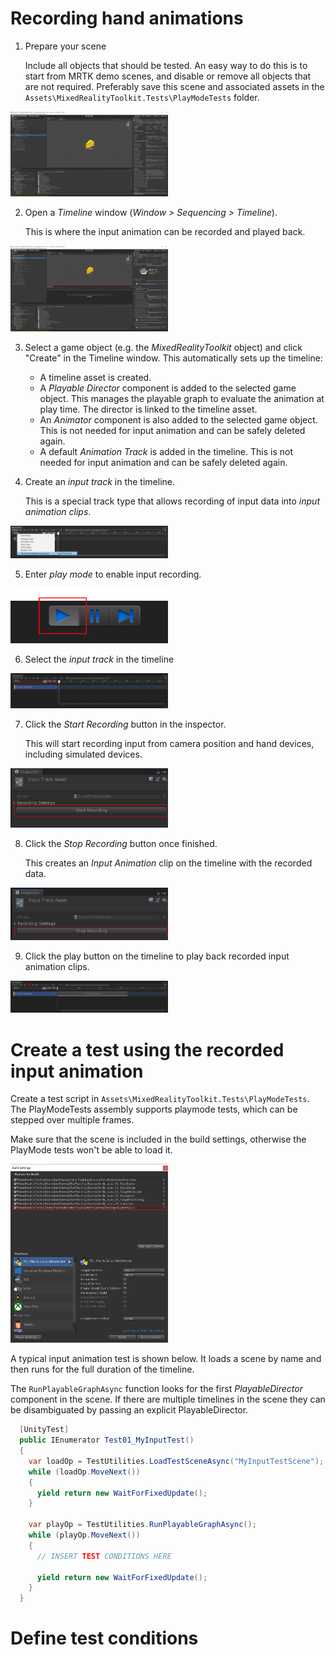 # Recording hand animations

1. Prepare your scene

    Include all objects that should be tested. An easy way to do this is to start from MRTK demo scenes, and disable or remove all objects that are not required.
    Preferably save this scene and associated assets in the `Assets\MixedRealityToolkit.Tests\PlayModeTests` folder.

<a target="_blank" href="../../External/Documentation/Images/MRTK_InputTestRecording_TestScenePrep.png">
  <img src="../../External/Documentation/Images/MRTK_InputTestRecording_TestScenePrep.png" title="Hand Tracking Profile" width="50%" class="center" />
</a>

2. Open a _Timeline_ window (_Window > Sequencing > Timeline_).

    This is where the input animation can be recorded and played back.

<a target="_blank" href="../../External/Documentation/Images/MRTK_InputTestRecording_TimelineWindow.png">
  <img src="../../External/Documentation/Images/MRTK_InputTestRecording_TimelineWindow.png" title="Hand Tracking Profile" width="50%" class="center" />
</a>

3. Select a game object (e.g. the _MixedRealityToolkit_ object) and click "Create" in the Timeline window. This automatically sets up the timeline:
    * A timeline asset is created.
    * A _Playable Director_ component is added to the selected game object. This manages the playable graph to evaluate the animation at play time.
      The director is linked to the timeline asset.
    * An _Animator_ component is also added to the selected game object. This is not needed for input animation and can be safely deleted again.
    * A default _Animation Track_ is added in the timeline. This is not needed for input animation and can be safely deleted again.

4. Create an _input track_ in the timeline.

    This is a special track type that allows recording of input data into _input animation clips_.

<a target="_blank" href="../../External/Documentation/Images/MRTK_InputTestRecording_CreateInputTrack.png">
  <img src="../../External/Documentation/Images/MRTK_InputTestRecording_CreateInputTrack.png" title="Hand Tracking Profile" width="50%" class="center" />
</a>

5. Enter _play mode_ to enable input recording.

<a target="_blank" href="../../External/Documentation/Images/MRTK_InputTestRecording_EnterPlaymodeButton.png">
  <img src="../../External/Documentation/Images/MRTK_InputTestRecording_EnterPlaymodeButton.png" title="Hand Tracking Profile" width="50%" class="center" />
</a>

6. Select the _input track_ in the timeline

<a target="_blank" href="../../External/Documentation/Images/MRTK_InputTestRecording_SelectInputTrack.png">
  <img src="../../External/Documentation/Images/MRTK_InputTestRecording_SelectInputTrack.png" title="Hand Tracking Profile" width="50%" class="center" />
</a>

7. Click the _Start Recording_ button in the inspector.

    This will start recording input from camera position and hand devices, including simulated devices.

<a target="_blank" href="../../External/Documentation/Images/MRTK_InputTestRecording_StartRecordingButton.png">
  <img src="../../External/Documentation/Images/MRTK_InputTestRecording_StartRecordingButton.png" title="Hand Tracking Profile" width="50%" class="center" />
</a>

8. Click the _Stop Recording_ button once finished.

    This creates an _Input Animation_ clip on the timeline with the recorded data.

<a target="_blank" href="../../External/Documentation/Images/MRTK_InputTestRecording_StopRecordingButton.png">
  <img src="../../External/Documentation/Images/MRTK_InputTestRecording_StopRecordingButton.png" title="Hand Tracking Profile" width="50%" class="center" />
</a>

9. Click the play button on the timeline to play back recorded input animation clips.

<a target="_blank" href="../../External/Documentation/Images/MRTK_InputTestRecording_InputPlayback.png">
  <img src="../../External/Documentation/Images/MRTK_InputTestRecording_InputPlayback.png" title="Hand Tracking Profile" width="50%" class="center" />
</a>

# Create a test using the recorded input animation

Create a test script in `Assets\MixedRealityToolkit.Tests\PlayModeTests`. The PlayModeTests assembly supports playmode tests, which can be stepped over multiple frames.

Make sure that the scene is included in the build settings, otherwise the PlayMode tests won't be able to load it.

<a target="_blank" href="../../External/Documentation/Images/MRTK_InputTestRecording_BuildSettingsTestScene.png">
  <img src="../../External/Documentation/Images/MRTK_InputTestRecording_BuildSettingsTestScene.png" title="Hand Tracking Profile" width="50%" class="center" />
</a>

A typical input animation test is shown below. It loads a scene by name and then runs for the full duration of the timeline.

The `RunPlayableGraphAsync` function looks for the first _PlayableDirector_ component in the scene. If there are multiple timelines in the scene they can be disambiguated by passing an explicit PlayableDirector.

```csharp
  [UnityTest]
  public IEnumerator Test01_MyInputTest()
  {
    var loadOp = TestUtilities.LoadTestSceneAsync("MyInputTestScene");
    while (loadOp.MoveNext())
    {
      yield return new WaitForFixedUpdate();
    }

    var playOp = TestUtilities.RunPlayableGraphAsync();
    while (playOp.MoveNext())
    {
      // INSERT TEST CONDITIONS HERE

      yield return new WaitForFixedUpdate();
    }
  }
```

# Define test conditions
